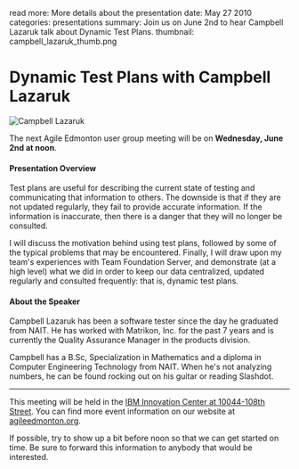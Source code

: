 read more: More details about the presentation
date: May 27 2010
categories: presentations
summary: Join us on June 2nd to hear Campbell Lazaruk talk about Dynamic Test Plans.
thumbnail: campbell_lazaruk_thumb.png

# Dynamic Test Plans with Campbell Lazaruk

![Campbell Lazaruk](/attachments/campbell_lazaruk_resized.jpg)

The next Agile Edmonton user group meeting will be on **Wednesday, June 2nd at noon**.

#### Presentation Overview

Test plans are useful for describing the current state of testing and communicating that information to others. The downside is that if they are not updated regularly, they fail to provide accurate information. If the information is inaccurate, then there is a danger that they will no longer be consulted.

I will discuss the motivation behind using test plans, followed by some of the typical problems that may be encountered. Finally, I will draw upon my team's experiences with Team Foundation Server, and demonstrate (at a high level) what we did in order to keep our data centralized, updated regularly and consulted frequently: that is, dynamic test plans.

#### About the Speaker

Campbell Lazaruk has been a software tester since the day he graduated from NAIT. He has worked with Matrikon, Inc. for the past 7 years and is currently the Quality Assurance Manager in the products division.

Campbell has a B.Sc, Specialization in Mathematics and a diploma in Computer Engineering Technology from NAIT. When he's not analyzing numbers, he can be found rocking out on his guitar or reading Slashdot.

---

This meeting will be held in the [IBM Innovation Center at 10044-108th Street](http://maps.google.ca/maps?hl=en&safe=off&q=10044-108th+Street,edmonton,ab&ie=UTF8&hq=&hnear=10044+108+St+NW,+Edmonton,+Division+No.+11,+Alberta+T5J+3S7&gl=ca&ei=cJ9ZTLmPKNntnQev7_mxCQ&ved=0CBUQ8gEwAA&t=h&z=16). You can find more event information on our website at [agileedmonton.org](http://agileedmonton.org).

If possible, try to show up a bit before noon so that we can get started on time. Be sure to forward this information to anybody that would be interested.